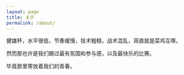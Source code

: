 ```yaml
---
layout: page
title: 关于
permalink: /about/
---
```


健雄杯，水平很低，节奏缓慢，技术粗糙，战术混乱，简直就是菜鸡互啄。

然而那也许是我们踢过最有氛围和参与感，以及最快乐的比赛。

毕竟那里寄放着我们的青春。
